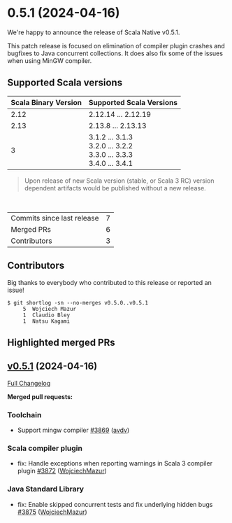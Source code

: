 
# 0.5.1 (2024-04-16)

We're happy to announce the release of Scala Native v0.5.1. 

This patch release is focused on elimination of compiler plugin crashes and bugfixes to Java concurrent collections.
It does also fix some of the issues when using MinGW compiler.

## Supported Scala versions

| Scala Binary Version | Supported Scala Versions |
| -------------------- | ------------------------ |
| 2.12 | 2.12.14 ... 2.12.19 |
| 2.13 | 2.13.8 ... 2.13.13 |
| 3    | 3.1.2 ... 3.1.3<br>3.2.0 ... 3.2.2<br>3.3.0 ... 3.3.3<br>3.4.0 ... 3.4.1 |


> Upon release of new Scala version (stable, or Scala 3 RC) version dependent artifacts would be published without a new release. 

<br>
<table>
<tbody>
  <tr>
    <td>Commits since last release</td>
    <td align="center">7</td>
  </tr>
  <tr>
    <td>Merged PRs</td>
    <td align="center">6</td>
  </tr>
    <tr>
    <td>Contributors</td>
    <td align="center">3</td>
  </tr>
</tbody>
</table>

## Contributors

Big thanks to everybody who contributed to this release or reported an issue!

```
$ git shortlog -sn --no-merges v0.5.0..v0.5.1
     5	Wojciech Mazur
     1	Claudio Bley
     1	Natsu Kagami
```

## Highlighted merged PRs

## [v0.5.1](https://github.com/scala-native/scala-native/tree/v0.5.1) (2024-04-16)

[Full Changelog](https://github.com/scala-native/scala-native/compare/v0.5.0...v0.5.1)

**Merged pull requests:**

### Toolchain
- Support mingw compiler
  [\#3869](https://github.com/scala-native/scala-native/pull/3869)
  ([avdv](https://github.com/avdv))

### Scala compiler plugin
- fix: Handle exceptions when reporting warnings in Scala 3 compiler plugin
  [\#3872](https://github.com/scala-native/scala-native/pull/3872)
  ([WojciechMazur](https://github.com/WojciechMazur))

### Java Standard Library
- fix: Enable skipped concurrent tests and fix underlying hidden bugs
  [\#3875](https://github.com/scala-native/scala-native/pull/3875)
  ([WojciechMazur](https://github.com/WojciechMazur))
